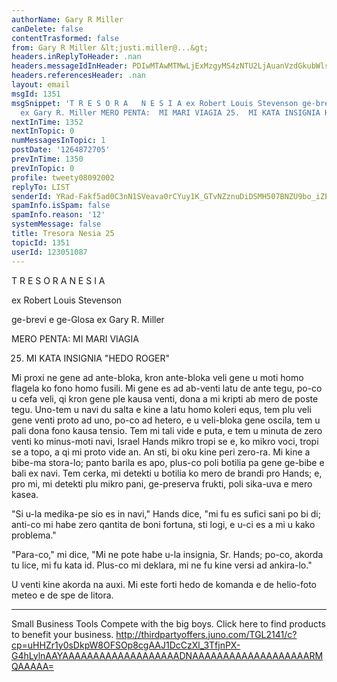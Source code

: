 ```yaml
---
authorName: Gary R Miller
canDelete: false
contentTrasformed: false
from: Gary R Miller &lt;justi.miller@...&gt;
headers.inReplyToHeader: .nan
headers.messageIdInHeader: PDIwMTAwMTMwLjExMzgyMS4zNTU2LjAuanVzdGkubWlsbGVyQGp1bm8uY29tPg==
headers.referencesHeader: .nan
layout: email
msgId: 1351
msgSnippet: 'T R E S O R A   N E S I A ex Robert Louis Stevenson ge-brevi e ge-Glosa
  ex Gary R. Miller MERO PENTA:  MI MARI VIAGIA 25.  MI KATA INSIGNIA HEDO ROGER Mi'
nextInTime: 1352
nextInTopic: 0
numMessagesInTopic: 1
postDate: '1264872705'
prevInTime: 1350
prevInTopic: 0
profile: tweety08092002
replyTo: LIST
senderId: YRad-Fakf5ad0C3nN1SVeava0rCYuy1K_GTvNZznuDiDSMH507BNZU9bo_iZEgygvJ8LyapY7MTg-GvhbDkDtlk2QnZv_Kc8ulJFJg
spamInfo.isSpam: false
spamInfo.reason: '12'
systemMessage: false
title: Tresora Nesia 25
topicId: 1351
userId: 123051087
---
```



  T R E S O R A   N E S I A



  ex Robert Louis Stevenson

  ge-brevi e ge-Glosa ex Gary R. Miller

 MERO PENTA:  MI MARI VIAGIA

25.  MI KATA INSIGNIA "HEDO ROGER"

 Mi proxi ne gene ad ante-bloka, kron ante-bloka veli gene u moti homo
flagela ko fono homo fusili.  Mi gene es ad ab-venti latu de ante tegu,
po-co u cefa veli, qi kron gene ple kausa venti, dona a mi kripti ab mero
de poste tegu.  Uno-tem u navi du salta e kine a latu homo koleri equs,
tem plu veli gene venti proto ad uno, po-co ad hetero, e u veli-bloka
gene oscila, tem u pali dona fono kausa tensio.  Tem mi tali vide e puta,
e tem u minuta de zero venti ko minus-moti navi, Israel Hands mikro tropi
se e, ko mikro voci, tropi se a topo, a qi mi proto vide an.  An sti, bi
oku kine peri zero-ra.  Mi kine a bibe-ma stora-lo; panto barila es apo,
plus-co poli botilia pa gene ge-bibe e bali ex navi.  Tem cerka, mi
detekti u botilia ko mero de brandi pro Hands; e, pro mi, mi detekti plu
mikro pani, ge-preserva frukti, poli sika-uva e mero kasea.

 "Si u-la medika-pe sio es in navi," Hands dice, "mi fu es sufici sani po
bi di; anti-co mi habe zero qantita de boni fortuna, sti logi, e u-ci es
a mi u kako problema."

 "Para-co," mi dice, "Mi ne pote habe u-la insignia, Sr. Hands; po-co,
akorda tu lice, mi fu kata id.  Plus-co mi deklara, mi ne fu kine versi
ad ankira-lo."

 U venti kine akorda na auxi.  Mi este forti hedo de komanda e de
helio-foto meteo e de spe de litora.
____________________________________________________________
Small Business Tools
Compete with the big boys.  Click here to find products to benefit your business.
http://thirdpartyoffers.juno.com/TGL2141/c?cp=uHHZr1y0sDkpW8OFSOp8cgAAJ1DcCzXl_3TfjnPX-G4hLylnAAYAAAAAAAAAAAAAAAAAAADNAAAAAAAAAAAAAAAAAAARMQAAAAA=

